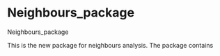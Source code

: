 # Neighbours_package
Neighbours_package

This is the new package for neighbours analysis.
The package contains 

